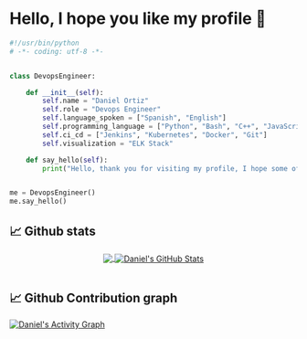 # Hello, I hope you like my profile 🤗

```python
#!/usr/bin/python
# -*- coding: utf-8 -*-


class DevopsEngineer:

    def __init__(self):
        self.name = "Daniel Ortiz"
        self.role = "Devops Engineer"
        self.language_spoken = ["Spanish", "English"]
        self.programming_language = ["Python", "Bash", "C++", "JavaScript"]
        self.ci_cd = ["Jenkins", "Kubernetes", "Docker", "Git"]
        self.visualization = "ELK Stack"

    def say_hello(self):
        print("Hello, thank you for visiting my profile, I hope some of my projects will be useful to you.")


me = DevopsEngineer()
me.say_hello()
```
## 📈 Github stats 

<p align=center>
    <div align=center>
      <a href="https://github.com/daortiza/daortiza">
        <img align="center" src="https://github-readme-stats.vercel.app/api/top-langs/?username=daortiza&show_icons=true&title_color=FF4500&text_color=ffffff&icon_color=FFD700&bg_color=1d1f21&langs_count=8" />
      </a> 
      <a href="https://github.com/daortiza/daortiza">
        <img align="center" src="https://github-readme-stats.vercel.app/api?username=daortiza&show_icons=true&line_height=27&count_private=true&title_color=FF4500&text_color=ffffff&icon_color=FFD700&bg_color=1d1f21&include_all_commits=true" alt="Daniel's GitHub Stats" />
      </a>         
    </div>
  <br>
  </p>
  
## 📈 Github Contribution graph

  <a href="https://github.com/ashutosh00710/github-readme-activity-graph"><img alt="Daniel's Activity Graph" src="https://activity-graph.herokuapp.com/graph/?username=daortiza&bg_color=1d1f21&color=FFFFFF&line=FF4500&point=FFFFFF&hide_border=true" />
  </a>
